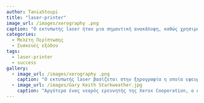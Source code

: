 ```yaml
---
author: TaniaStoupi
title: "laser-printer"
image_url: /images/xerography .png 
caption: "Ο εκτυπωτής laser ήταν μια σημαντική ανακάλυψη, καθώς χρησιμοποιείτε ακόμα και σήμερα βέβαια με ποιο εξελιγμένη τεχνολογία."
categories:
  - Μελέτη Περίπτωσης
  - Συσκευές εξόδου
tags:
  - laser-printer
  - success
gallery:
  - image_url: /images/xerography .png 
    caption: "Ο εκτυπωτής laser βασίζεται στην ξηρογραφία η οποία εφευρέθηκε από τον Chester Carlson, ο οποίος θεώρησε πως ο κόσμος ήταν έτοιμος για ένα λιγότερο κοστοβόρο μηχάνημα που δημιουργεί φωτο-αντίγραφα."
  - image_url: /images/Gary Keith Starkweather.jpg 
    caption: "Αργότερα ένας νεαρός ερευνητής της Xerox Cooperation, ο οποιός στηρίχθηκε στα ευρήματα του Carlson, δημιούργησε τον πρώτο λειτουργικό εκτυπωτή τον οποίο και ονόμασε SLOT."
---
```

